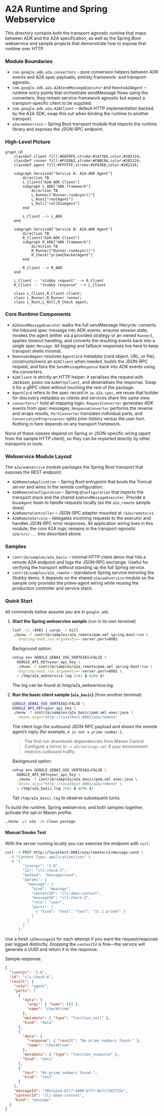 # A2A Runtime and Spring Webservice

This directory contains both the transport-agnostic runtime that maps between
ADK and the A2A specification, as well as the Spring Boot webservice and sample
projects that demonstrate how to expose that runtime over HTTP.

### Module Boundaries

- `com.google.adk.a2a.converters` – pure conversion helpers between ADK events and
  A2A spec payloads; entirely framework- and transport-agnostic.
- `com.google.adk.a2a.A2ASendMessageExecutor` and `RemoteA2AAgent` – runtime
  entry points that orchestrate sendMessage flows using the converters; they
  remain service-framework agnostic but expect a transport-specific client to
  be supplied.
- `com.google.adk.a2a.A2AClient` – default HTTP implementation backed by the
  A2A SDK; swap this out when binding the runtime to another transport.
- `a2a/webservice` – Spring Boot transport module that imports the runtime
  library and exposes the JSON-RPC endpoint.

### High‑Level Picture
```mermaid
graph LR
    classDef client fill:#E8F0FE,stroke:#1A73E8,color:#202124;
    classDef runner fill:#FCE8B2,stroke:#FBBC04,color:#202124;
    classDef agent fill:#FFFFFF,stroke:#5F6368,color:#202124;

    subgraph ServiceA["Service A: A2A-ADK Agent"]
        direction TB
        L_Client["A2A-ADK Client"]
        subgraph L_ADK["ADK framework"]
            direction TB
            L_Runner["Runner.runAsync()"]
            L_Root["rootAgent"]
            L_Roll["rollDieAgent"]
        end

        L_Client --> L_ADK
    end

    subgraph ServiceB["Service B: A2A-ADK Agent"]
        direction TB
        R_Client["A2A-ADK Client"]
        subgraph R_ADK["ADK framework"]
            direction TB
            R_Runner["Runner.runAsync()"]
            R_Check["primeCheckerAgent"]
        end

        R_Client --> R_ADK
    end

    L_Client -- "stubby request" --> R_Client
    R_Client -- "stubby response" --> L_Client

    class L_Client,R_Client client;
    class L_Runner,R_Runner runner;
    class L_Root,L_Roll,R_Check agent;
```

### Core Runtime Components

- `A2ASendMessageExecutor` walks the full sendMessage lifecycle: converts the
  inbound spec message into ADK events, ensures session state, invokes the
  agent (either via a provided strategy or an owned `Runner`), applies timeout
  handling, and converts the resulting events back into a single spec
  `Message`. All logging and fallback responses live here to keep transport
  shells minimal.
- `RemoteA2AAgent` resolves `AgentCard` metadata (card object, URL, or file),
  constructs/owns an `A2AClient` when needed, builds the JSON-RPC request, and
  fans the `SendMessageResponse` back into ADK events using the converters.
- `A2AClient` is strictly an HTTP helper: it serialises the request with
  Jackson, posts via `A2AHttpClient`, and deserialises the response. Swap it for
  a gRPC client without touching the rest of the package.
- `AgentCard` refers to the spec record in `io.a2a.spec`; we reuse that
  builder for discovery metadata so clients and services share the same view.
- `converters/*` hold all mapping logic: `RequestConverter` generates ADK
  events from spec messages, `ResponseConverter` performs the reverse and wraps
  results, `PartConverter` translates individual parts, and
  `ConversationPreprocessor` splits prior history versus the user turn. Nothing
  in here depends on any transport framework.

None of these classes depend on Spring or JSON-specific wiring (apart from the
sample HTTP client), so they can be imported directly by other transports or
tools.

### Webservice Module Layout

The `a2a/webservice` module packages the Spring Boot transport that exposes the
REST endpoint:

- `A2ARemoteApplication` – Spring Boot entrypoint that boots the Tomcat server
  and wires in the remote configuration.
- `A2ARemoteConfiguration` – Spring `@Configuration` that imports the transport
  stack and the shared `A2ASendMessageExecutor`. Provide a `BaseAgent` bean to
  handle requests locally (as the `a2a_remote` sample does).
- `A2ARemoteController` – JSON-RPC adapter mounted at `/a2a/remote/v1`.
- `A2ARemoteService` – delegates incoming requests to the executor and handles
  JSON-RPC error responses.
All application wiring lives in this module; the core A2A logic remains in the
transport-agnostic `a2a/src/...` tree described above.

### Samples

- `contrib/samples/a2a_basic` – minimal HTTP client demo that hits a remote
  A2A endpoint and logs the JSON-RPC exchange. Useful for verifying the
  transport without standing up the full Spring service.
- `contrib/samples/a2a_remote` – standalone Spring service mirroring the
  Stubby demo. It depends on the shared `a2a/webservice` module so the sample
  only provides the prime-agent wiring while reusing the production controller
  and service stack.

### Quick Start

All commands below assume you are in `google_adk`.

1. **Start the Spring webservice sample** (run in its own terminal)
   ```bash
   lsof -ti :8081 | xargs -r kill
   ./mvnw -f contrib/samples/a2a_remote/pom.xml spring-boot:run \
     -Dspring-boot.run.arguments=--server.port=8081
   ```

   Background option:
   ```bash
   nohup env GOOGLE_GENAI_USE_VERTEXAI=FALSE \
     GOOGLE_API_KEY=your_api_key \
     ./mvnw -f contrib/samples/a2a_remote/pom.xml spring-boot:run \
     -Dspring-boot.run.arguments=--server.port=8081 \
     > /tmp/a2a_webservice.log 2>&1 & echo $!
   ```
   The log can be found at /tmp/a2a_webservice.log.

2. **Run the basic client sample (`a2a_basic`)** (from another terminal)
   ```bash
   GOOGLE_GENAI_USE_VERTEXAI=FALSE \
   GOOGLE_API_KEY=your_api_key \
   ./mvnw -f contrib/samples/a2a_basic/pom.xml exec:java \
     -Dexec.args="http://localhost:8081/a2a/remote"
   ```

   The client logs the outbound JSON-RPC payload and shows the remote agent’s
   reply (for example, `4 is not a prime number.`).

   > The first run downloads dependencies from Maven Central. Configure a
   > mirror in `~/.m2/settings.xml` if your environment restricts outbound traffic.

   Background option:
   ```bash
   nohup env GOOGLE_GENAI_USE_VERTEXAI=FALSE \
     GOOGLE_API_KEY=your_api_key \
     ./mvnw -f contrib/samples/a2a_basic/pom.xml exec:java \
     -Dexec.args="http://localhost:8081/a2a/remote" \
     > /tmp/a2a_basic.log 2>&1 & echo $!
   ```
   Tail `/tmp/a2a_basic.log` to observe subsequent turns.

To build the runtime, Spring webservice, and both samples together, activate the
opt-in Maven profile:

```bash
./mvnw -pl a2a -am clean package
```

#### Manual Smoke Test

With the server running locally you can exercise the endpoint with `curl`:

```bash
curl -X POST http://localhost:8081/a2a/remote/v1/message:send \
  -H "Content-Type: application/json" \
  -d '{
        "jsonrpc": "2.0",
        "id": "cli-check-2",
        "method": "message/send",
        "params": {
          "message": {
            "kind": "message",
            "contextId": "cli-demo-context",
            "messageId": "cli-check-2",
            "role": "user",
            "parts": [
              { "kind": "text", "text": "Is 2 prime?" }
            ]
          }
        }
      }'
```

Use a fresh `id`/`messageId` for each attempt if you want the request/response
pair logged distinctly. Dropping the `contextId` is fine—the service will
generate a UUID and return it in the response.

Sample response:

```json
{
  "jsonrpc": "2.0",
  "id": "cli-check-6",
  "result": {
    "role": "agent",
    "parts": [
      {
        "data": {
          "args": { "nums": [6] },
          "name": "checkPrime"
        },
        "metadata": { "type": "function_call" },
        "kind": "data"
      },
      {
        "data": {
          "response": { "result": "No prime numbers found." },
          "name": "checkPrime"
        },
        "metadata": { "type": "function_response" },
        "kind": "data"
      },
      {
        "text": "No prime numbers found.",
        "kind": "text"
      }
    ],
    "messageId": "36b2a2a4-87c7-4800-b7f7-8e7c73d2f25e",
    "contextId": "cli-demo-context",
    "kind": "message"
  }
}
```
